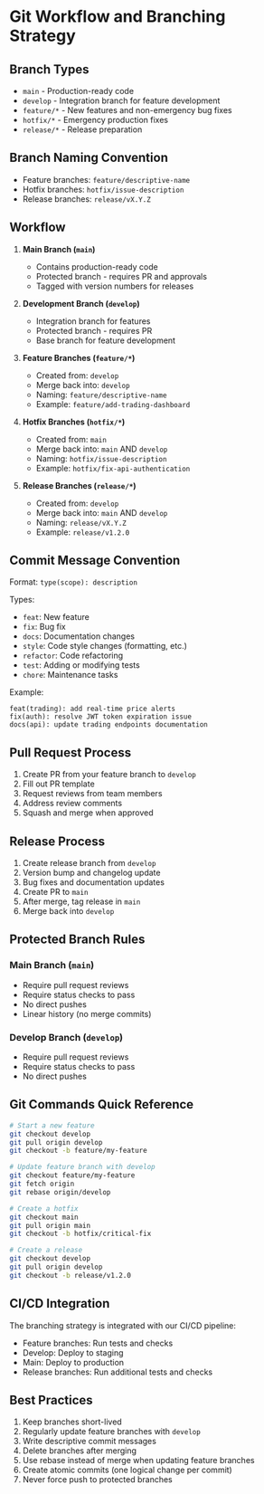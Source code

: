 # Git Workflow and Branching Strategy

## Branch Types

- `main` - Production-ready code
- `develop` - Integration branch for feature development
- `feature/*` - New features and non-emergency bug fixes
- `hotfix/*` - Emergency production fixes
- `release/*` - Release preparation

## Branch Naming Convention

- Feature branches: `feature/descriptive-name`
- Hotfix branches: `hotfix/issue-description`
- Release branches: `release/vX.Y.Z`

## Workflow

1. **Main Branch (`main`)**
   - Contains production-ready code
   - Protected branch - requires PR and approvals
   - Tagged with version numbers for releases

2. **Development Branch (`develop`)**
   - Integration branch for features
   - Protected branch - requires PR
   - Base branch for feature development

3. **Feature Branches (`feature/*`)**
   - Created from: `develop`
   - Merge back into: `develop`
   - Naming: `feature/descriptive-name`
   - Example: `feature/add-trading-dashboard`

4. **Hotfix Branches (`hotfix/*`)**
   - Created from: `main`
   - Merge back into: `main` AND `develop`
   - Naming: `hotfix/issue-description`
   - Example: `hotfix/fix-api-authentication`

5. **Release Branches (`release/*`)**
   - Created from: `develop`
   - Merge back into: `main` AND `develop`
   - Naming: `release/vX.Y.Z`
   - Example: `release/v1.2.0`

## Commit Message Convention

Format: `type(scope): description`

Types:
- `feat`: New feature
- `fix`: Bug fix
- `docs`: Documentation changes
- `style`: Code style changes (formatting, etc.)
- `refactor`: Code refactoring
- `test`: Adding or modifying tests
- `chore`: Maintenance tasks

Example:
```
feat(trading): add real-time price alerts
fix(auth): resolve JWT token expiration issue
docs(api): update trading endpoints documentation
```

## Pull Request Process

1. Create PR from your feature branch to `develop`
2. Fill out PR template
3. Request reviews from team members
4. Address review comments
5. Squash and merge when approved

## Release Process

1. Create release branch from `develop`
2. Version bump and changelog update
3. Bug fixes and documentation updates
4. Create PR to `main`
5. After merge, tag release in `main`
6. Merge back into `develop`

## Protected Branch Rules

### Main Branch (`main`)
- Require pull request reviews
- Require status checks to pass
- No direct pushes
- Linear history (no merge commits)

### Develop Branch (`develop`)
- Require pull request reviews
- Require status checks to pass
- No direct pushes

## Git Commands Quick Reference

```bash
# Start a new feature
git checkout develop
git pull origin develop
git checkout -b feature/my-feature

# Update feature branch with develop
git checkout feature/my-feature
git fetch origin
git rebase origin/develop

# Create a hotfix
git checkout main
git pull origin main
git checkout -b hotfix/critical-fix

# Create a release
git checkout develop
git pull origin develop
git checkout -b release/v1.2.0
```

## CI/CD Integration

The branching strategy is integrated with our CI/CD pipeline:
- Feature branches: Run tests and checks
- Develop: Deploy to staging
- Main: Deploy to production
- Release branches: Run additional tests and checks

## Best Practices

1. Keep branches short-lived
2. Regularly update feature branches with `develop`
3. Write descriptive commit messages
4. Delete branches after merging
5. Use rebase instead of merge when updating feature branches
6. Create atomic commits (one logical change per commit)
7. Never force push to protected branches 